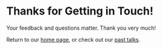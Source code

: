 # Thanks for Getting in Touch!

Your feedback and questions matter. Thank you very much!

Return to our [home page](/), or check out our [past
talks](/archive).
